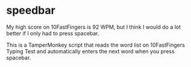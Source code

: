 # speedbar
My high score on 10FastFingers is 92 WPM, but I think I would do a lot better if I only had to press spacebar.

This is a TamperMonkey script that reads the word list on 10FastFingers Typing Test and automatically enters the next word when you press spacebar.
